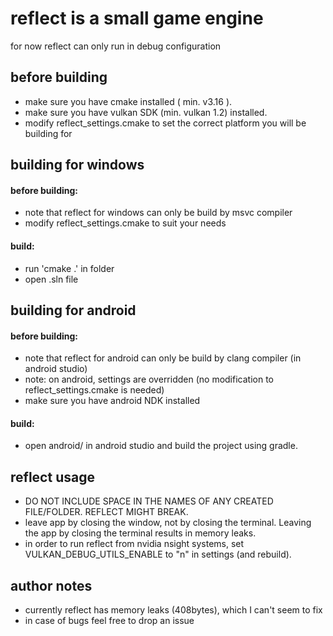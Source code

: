 # reflect is a small game engine
for now reflect can only run in debug configuration

## before building

- make sure you have cmake installed ( min. v3.16 ).
- make sure you have vulkan SDK (min. vulkan 1.2) installed.
- modify reflect_settings.cmake to set the correct platform you will be building for

## building for windows

#### before building:
- note that reflect for windows can only be build by msvc compiler
- modify reflect_settings.cmake to suit your needs
#### build:
- run 'cmake .' in folder
- open .sln file 

## building for android
#### before building:
- note that reflect for android can only be build by clang compiler (in android studio)
- note: on android, settings are overridden (no modification to reflect_settings.cmake is needed)
- make sure you have android NDK installed
#### build:
- open android/ in android studio and build the project using gradle.


## reflect usage

- DO NOT INCLUDE SPACE IN THE NAMES OF ANY CREATED FILE/FOLDER. REFLECT MIGHT BREAK.
- leave app by closing the window, not by closing the terminal. Leaving the app by closing the terminal results in memory leaks.
- in order to run reflect from nvidia nsight systems, set VULKAN_DEBUG_UTILS_ENABLE to "n" in settings (and rebuild).


## author notes

- currently reflect has memory leaks (408bytes), which I can't seem to fix
- in case of bugs feel free to drop an issue 